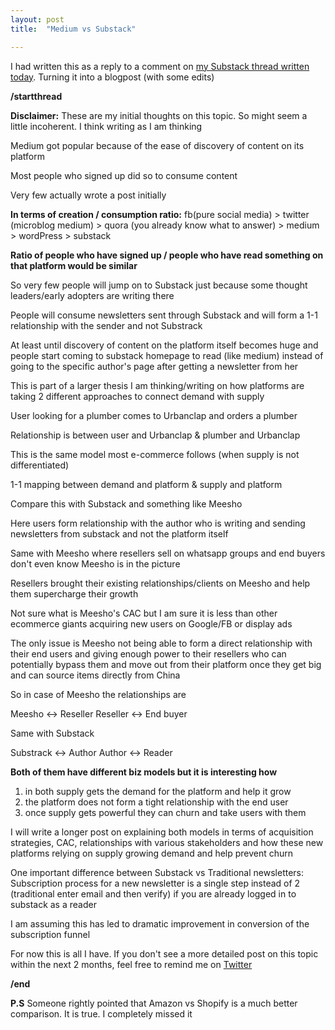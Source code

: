 ```yaml
---
layout: post
title:  "Medium vs Substack"

---
```

I had written this as a reply to a comment on [my Substack thread written today](https://twitter.com/manas_saloi). Turning it into a blogpost (with some edits)

**/startthread**

**Disclaimer:** These are my initial thoughts on this topic. So might seem a little incoherent. I think writing as I am thinking

Medium got popular because of the ease of discovery of content on its platform

Most people who signed up did so to consume content

Very few actually wrote a post initially

**In terms of creation / consumption ratio:** fb(pure social media) > twitter (microblog medium) > quora (you already know what to answer) > medium > wordPress > substack

**Ratio of people who have signed up / people who have read something on that platform would be similar**

So very few people will jump on to Substack just because some thought leaders/early adopters are writing there

People will consume newsletters sent through Substack and will form a 1-1 relationship with the sender and not Substrack

At least until discovery of content on the platform itself becomes huge and people start coming to substack homepage to read (like medium) instead of going to the specific author's page after getting a newsletter from her

This is part of a larger thesis I am thinking/writing on how platforms are taking 2 different approaches to connect demand with supply

User looking for a plumber comes to Urbanclap and orders a plumber

Relationship is between user and Urbanclap & plumber and Urbanclap

This is the same model most e-commerce follows (when supply is not differentiated)

1-1 mapping between demand and platform & supply and platform

Compare this with Substack and something like Meesho

Here users form relationship with the author who is writing and sending newsletters from substack and not the platform itself

Same with Meesho where resellers sell on whatsapp groups and end buyers don't even know Meesho is in the picture

Resellers brought their existing relationships/clients on Meesho and help them supercharge their growth

Not sure what is Meesho's CAC but I am sure it is less than other ecommerce giants acquiring new users on Google/FB or display ads

The only issue is Meesho not being able to form a direct relationship with their end users and giving enough power to their resellers who can potentially bypass them and move out from their platform once they get big and can source items directly from China

So in case of Meesho the relationships are

Meesho <-> Reseller
Reseller <-> End buyer

Same with Substack

Substrack <-> Author
Author <-> Reader

**Both of them have different biz models but it is interesting how**

1. in both supply gets the demand for the platform and help it grow
2. the platform does not form a tight relationship with the end user
3. once supply gets powerful they can churn and take users with them

I will write a longer post on explaining both models in terms of acquisition strategies, CAC, relationships with various stakeholders and how these new platforms relying on supply growing demand and help prevent churn

One important difference between Substack vs Traditional newsletters: Subscription process for a new newsletter is a single step instead of 2 (traditional enter email and then verify) if you are already logged in to substack as a reader

I am assuming this has led to dramatic improvement in conversion of the subscription funnel

For now this is all I have. If you don't see a more detailed post on this topic within the next 2 months, feel free to remind me on [Twitter]((http://twitter.com/manas_saloi))

**/end**

**P.S** Someone rightly pointed that Amazon vs Shopify is a much better comparison. It is true. I completely missed it
